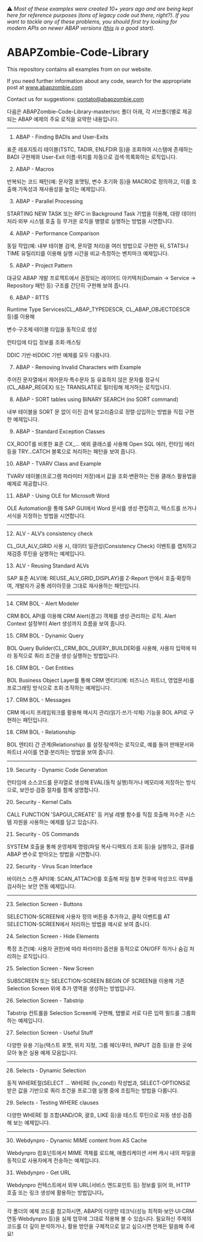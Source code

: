 
:warning: _Most of these examples were created 10+ years ago and are being kept here for reference purposes (tons of legacy code out there, right?). If you want to tackle any of these problems, you should first try looking for modern APIs on newer ABAP versions ([this](https://help.sap.com/http.svc/rc/abapdocu_752_index_htm/7.52/en-US/index.htm) is a good start)._

ABAPZombie-Code-Library
=======================

This repository contains all examples from on our website. 

If you need further information about any code, search for the appropriate post at www.abapzombie.com

Contact us for suggestions: contato@abapzombie.com

다음은 ABAPZombie-Code-Library-master/src 폴더 아래, 각 서브폴더별로 제공되는 ABAP 예제의 주요 로직을 요약한 내용입니다.


---

1. ABAP - Finding BADIs and User-Exits

표준 레포지토리 테이블(TSTC, TADIR, ENLFDIR 등)을 조회하여 시스템에 존재하는 BADI 구현체와 User-Exit 이름·위치를 자동으로 검색·목록화하는 로직입니다.


2. ABAP - Macros

반복되는 코드 패턴(예: 문자열 포맷팅, 변수 초기화 등)을 MACRO로 정의하고, 이를 호출해 가독성과 재사용성을 높이는 예제입니다.


3. ABAP - Parallel Processing

STARTING NEW TASK 또는 RFC in Background Task 기법을 이용해, 대량 데이터 처리·외부 시스템 호출 등 무거운 로직을 병렬로 실행하는 방법을 시연합니다.


4. ABAP - Performance Comparison

동일 작업(예: 내부 테이블 검색, 문자열 처리)을 여러 방법으로 구현한 뒤, STATS나 TIME 유틸리티를 이용해 실행 시간을 비교·측정하는 벤치마크 예제입니다.


5. ABAP - Project Pattern

대규모 ABAP 개발 프로젝트에서 권장되는 레이어드 아키텍처(Domain → Service → Repository 패턴 등) 구조를 간단히 구현해 보여 줍니다.


6. ABAP - RTTS

Runtime Type Services(CL_ABAP_TYPEDESCR, CL_ABAP_OBJECTDESCR 등)를 이용해

변수·구조체·테이블 타입을 동적으로 생성

런타임에 타입 정보를 조회·캐스팅

DDIC 기반·비DDIC 기반 예제를 모두 다룹니다.



7. ABAP - Removing Invalid Characters with Example

주어진 문자열에서 제어문자·특수문자 등 유효하지 않은 문자를 정규식(CL_ABAP_REGEX) 또는 TRANSLATE로 필터링해 제거하는 로직입니다.


8. ABAP - SORT tables using BINARY SEARCH (no SORT command)

내부 테이블을 SORT 문 없이 이진 검색 알고리즘으로 정렬·삽입하는 방법을 직접 구현한 예제입니다.


9. ABAP - Standard Exception Classes

CX_ROOT를 비롯한 표준 CX_… 예외 클래스를 사용해 Open SQL 에러, 런타임 에러 등을 TRY…CATCH 블록으로 처리하는 패턴을 보여 줍니다.


10. ABAP - TVARV Class and Example

TVARV 테이블(프로그램 파라미터 저장)에서 값을 조회·변환하는 전용 클래스 활용법을 예제로 제공합니다.


11. ABAP - Using OLE for Microsoft Word

OLE Automation을 통해 SAP GUI에서 Word 문서를 생성·편집하고, 텍스트를 쓰거나 서식을 지정하는 방법을 시연합니다.



---

12. ALV - ALV’s consistency check

CL_GUI_ALV_GRID 사용 시, 데이터 일관성(Consistency Check) 이벤트를 캡처하고 재검증 루틴을 실행하는 예제입니다.


13. ALV - Reusing Standard ALVs

SAP 표준 ALV(예: REUSE_ALV_GRID_DISPLAY)를 Z-Report 안에서 호출·확장하여, 개발자가 공통 레이아웃을 그대로 재사용하는 패턴입니다.



---

14. CRM BOL - Alert Modeler

CRM BOL API를 이용해 CRM Alert(경고) 객체를 생성·관리하는 로직. Alert Context 설정부터 Alert 생성까지 흐름을 보여 줍니다.


15. CRM BOL - Dynamic Query

BOL Query Builder(CL_CRM_BOL_QUERY_BUILDER)를 사용해, 사용자 입력에 따라 동적으로 쿼리 조건을 생성·실행하는 방법입니다.


16. CRM BOL - Get Entities

BOL Business Object Layer를 통해 CRM 엔티티(예: 비즈니스 파트너, 영업문서)를 프로그래밍 방식으로 조회·조작하는 예제입니다.


17. CRM BOL - Messages

CRM 메시지 프레임워크를 활용해 메시지 관리(읽기·쓰기·삭제) 기능을 BOL API로 구현하는 패턴입니다.


18. CRM BOL - Relationship

BOL 엔티티 간 관계(Relationship) 를 설정·탐색하는 로직으로, 예를 들어 판매문서와 파트너 사이를 연결·분리하는 방법을 보여 줍니다.



---

19. Security - Dynamic Code Generation

런타임에 소스코드를 문자열로 생성해 EVAL(동적 실행)하거나 메모리에 저장하는 방식으로, 보안성·검증 절차를 함께 설명합니다.


20. Security - Kernel Calls

CALL FUNCTION 'SAPGUI_CREATE' 등 커널 레벨 함수를 직접 호출해 저수준 시스템 자원을 사용하는 예제를 담고 있습니다.


21. Security - OS Commands

SYSTEM 호출을 통해 운영체제 명령(파일 복사·디렉토리 조회 등)을 실행하고, 결과를 ABAP 변수로 받아오는 방법을 시연합니다.


22. Security - Virus Scan Interface

바이러스 스캔 API(예: SCAN_ATTACH)를 호출해 파일 첨부 전후에 악성코드 여부를 검사하는 보안 연동 예제입니다.



---

23. Selection Screen - Buttons

SELECTION-SCREEN에 사용자 정의 버튼을 추가하고, 클릭 이벤트를 AT SELECTION-SCREEN에서 처리하는 방법을 예시로 보여 줍니다.


24. Selection Screen - Hide Elements

특정 조건(예: 사용자 권한)에 따라 파라미터·옵션을 동적으로 ON/OFF 하거나 숨김 처리하는 로직입니다.


25. Selection Screen - New Screen

SUBSCREEN 또는 SELECTION-SCREEN BEGIN OF SCREEN을 이용해 기존 Selection Screen 위에 추가 영역을 생성하는 방법입니다.


26. Selection Screen - Tabstrip

Tabstrip 컨트롤을 Selection Screen에 구현해, 탭별로 서로 다른 입력 필드를 그룹화하는 예제입니다.


27. Selection Screen - Useful Stuff

다양한 유용 기능(텍스트 포맷, 위치 지정, 그룹 헤더/푸터, INPUT 검증 등)을 한 곳에 모아 놓은 실용 예제 모음입니다.



---

28. Selects - Dynamic Selection

동적 WHERE절(SELECT … WHERE (lv_cond)) 작성법과, SELECT-OPTIONS로 받은 값을 기반으로 쿼리 조건을 프로그램 실행 중에 조립하는 방법을 다룹니다.


29. Selects - Testing WHERE clauses

다양한 WHERE 절 조합(AND/OR, 괄호, LIKE 등)을 테스트 루틴으로 자동 생성·검증해 보는 예제입니다.



---

30. Webdynpro - Dynamic MIME content from AS Cache

Webdynpro 컴포넌트에서 MIME 객체를 로드해, 애플리케이션 서버 캐시 내의 파일을 동적으로 사용자에게 전송하는 예제입니다.


31. Webdynpro - Get URL

Webdynpro 컨텍스트에서 외부 URL(서비스 엔드포인트 등) 정보를 읽어 와, HTTP 호출 또는 링크 생성에 활용하는 방법입니다。



---

각 폴더의 예제 코드를 참고하시면, ABAP의 다양한 테크닉(성능 최적화·보안·UI·CRM 연동·Webdynpro 등)을 실제 업무에 그대로 적용해 볼 수 있습니다. 필요하신 주제의 코드를 더 깊이 분석하거나, 활용 방안을 구체적으로 알고 싶으시면 언제든 말씀해 주세요!

